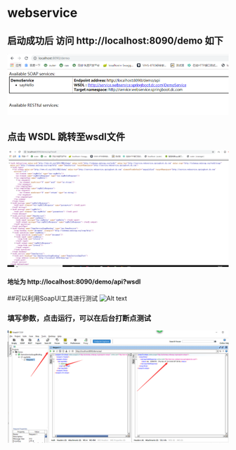 # webservice
## 启动成功后 访问 http://localhost:8090/demo 如下
![Alt text](a.png)
## 点击 WSDL 跳转至wsdl文件
![Alt text](b.png)
#### 地址为 http://localhost:8090/demo/api?wsdl

##可以利用SoapUI工具进行测试
![Alt text](.png)
### 填写参数，点击运行，可以在后台打断点测试
![cAlt text](d.png)